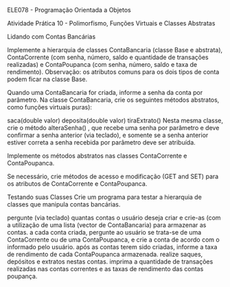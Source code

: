 ELE078 - Programação Orientada a Objetos

Atividade Prática 10 - Polimorfismo, Funções Virtuais e Classes Abstratas

Lidando com Contas Bancárias

Implemente a hierarquia de classes ContaBancaria (classe Base e abstrata), ContaCorrente (com senha, número, saldo e quantidade de transações realizadas) e ContaPoupanca (com senha, número, saldo e taxa de rendimento). Observação: os atributos comuns para os dois tipos de conta podem ficar na classe Base.

Quando uma ContaBancaria for criada, informe a senha da conta por parâmetro. Na classe ContaBancaria, crie os seguintes métodos abstratos, como funções virtuais puras):

saca(double valor)
deposita(double valor)
tiraExtrato()
Nesta mesma classe, crie o método alteraSenha() , que recebe uma senha por parâmetro e deve confirmar a senha anterior (via teclado), e somente se a senha anterior estiver correta a senha recebida por parâmetro deve ser atribuída.

Implemente os métodos abstratos nas classes ContaCorrente e ContaPoupanca.

Se necessário, crie métodos de acesso e modificação (GET and SET) para os atributos de ContaCorrente e ContaPoupanca.

Testando suas Classes
Crie um programa para testar a hierarquia de classes que manipula contas bancárias.

pergunte (via teclado) quantas contas o usuário deseja criar e crie-as (com a utilização de uma lista (vector de ContaBancaria) para armazenar as contas.
a cada conta criada, pergunte ao usuário se trata-se de uma ContaCorrente ou de uma ContaPoupanca, e crie a conta de acordo com o informado pelo usuário.
após as contas terem sido criadas, informe a taxa de rendimento de cada ContaPoupanca armazenada.
realize saques, depósitos e extratos nestas contas.
imprima a quantidade de transações realizadas nas contas correntes e as taxas de rendimento das contas poupança.
